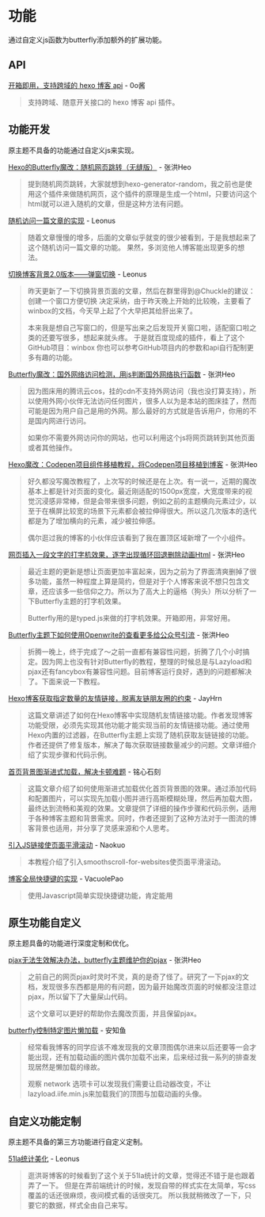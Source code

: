 # 功能

通过自定义js函数为butterfly添加额外的扩展功能。

## API

[开箱即用，支持跨域的 hexo 博客 api](https://blog.im0o.top/posts/d3bc8dff.html) - 0o酱

> 支持跨域、随意开关接口的 hexo 博客 api 插件。

## 功能开发

原主题不具备的功能通过自定义js来实现。

[Hexo的Butterfly魔改：随机网页跳转（无缝版）](https://blog.zhheo.com/p/c116857c.html) - 张洪Heo

> 提到随机网页跳转，大家就想到hexo-generator-random，我之前也是使用这个插件来做随机网页，这个插件的原理是生成一个html，只要访问这个html就可以进入随机的文章，但是这种方法有问题。

[随机访问一篇文章的实现](https://blog.leonus.cn/2022/randomPost.html) - Leonus

> 随着文章慢慢的增多，后面的文章似乎就变的很少被看到，于是我想起来了这个随机访问一篇文章的功能。
> 果然，多浏览他人博客能出现更多的想法。

[切换博客背景2.0版本——弹窗切换](https://blog.leonus.cn/2022/bg2.html) - Leonus

> 昨天更新了一下切换背景页面的文章，然后在群里得到@Chuckle的建议：创建一个窗口方便切换
> 决定采纳，由于昨天晚上开始的比较晚，主要看了winbox的文档，今天早上起了个大早把其给肝出来了。
>
> 本来我是想自己写窗口的，但是写出来之后发现开关窗口啦，适配窗口啦之类的还要写很多，想起来就头疼。
> 于是就百度现成的插件，看上了这个GitHub项目：winbox
> 你也可以参考GitHub项目内的参数和api自行配制更多有趣的功能。

[Butterfly魔改：国外网络访问检测，用js判断国外网络执行函数](https://blog.zhheo.com/p/32a503a6.html) - 张洪Heo

> 因为图床用的腾讯云cos，挂的cdn不支持外网访问（我也没打算支持），所以使用外网小伙伴无法访问任何图片，很多人以为是本站的图床挂了，然而可能是因为用户自己是用的外网。那么最好的方式就是告诉用户，你用的不是国内网进行访问。
>
> 如果你不需要外网访问你的网站，也可以利用这个js将网页跳转到其他页面或者其他操作。

[Hexo魔改：Codepen项目组件移植教程，将Codepen项目移植到博客](https://blog.zhheo.com/p/8148ca95.html) - 张洪Heo

> 好久都没写魔改教程了，上次写的时候还是在上次。有一说一，近期的魔改基本上都是针对页面的变化。最近刚适配的1500px宽度，大宽度带来的视觉沉浸感非常棒，但是会带来很多问题，例如之前的主题横向元素过少，以至于在横屏比较宽的场景下元素都会被拉伸得很大。所以这几次版本的迭代都是为了增加横向的元素，减少被拉伸感。
>
> 偶尔逛过我的博客的小伙伴应该看到了我在置顶区域新增了一个小组件。

[网页插入一段文字的打字机效果，逐字出现循环回退删除动画Html](https://blog.zhheo.com/p/62e9e069.html) - 张洪Heo

> 最近主题的更新是想让页面更加丰富起来，因为之前为了界面清爽删掉了很多功能，虽然一种程度上算是简约，但是对于个人博客来说不想只包含文章，还应该多一些信仰之力。所以为了高大上的逼格（狗头）所以分析了一下Butterfly主题的打字机效果。
>
> Butterfly用的是typed.js来做的打字机效果。开箱即用，非常好用。

[Butterfly主题下如何使用Openwrite的查看更多给公众号引流](https://blog.zhheo.com/p/8dc862fc.html) - 张洪Heo

> 折腾一晚上，终于完成了～之前一直都有兼容性问题，折腾了几个小时搞定。因为网上也没有针对Butterfly的教程，整理的时候总是与Lazyload和pjax还有fancybox有兼容性问题。目前博客运行良好，遇到的问题都解决了。下面来说一下教程。

[Hexo博客获取指定数量的友情链接，脱离友链朋友圈的约束](https://blog.jayhrn.com/posts/711b9d78.html) - JayHrn

> 这篇文章讲述了如何在Hexo博客中实现随机友情链接功能。作者发现博客功能受限，必须先实现其他功能才能实现当前的友情链接功能。通过使用Hexo内置的过滤器，在Butterfly主题上实现了随机获取友链链接的功能。作者还提供了修复版本，解决了每次获取链接数量减少的问题。文章详细介绍了实现步骤和代码示例。

[首页背景图渐进式加载，解决卡顿难题](https://blog.kouseki.cn/posts/4f72.html) - 铭心石刻

> 这篇文章介绍了如何使用渐进式加载优化首页背景图的效果。通过添加代码和配置图片，可以实现先加载小图并进行高斯模糊处理，然后再加载大图，最终达到流畅和美观的效果。文章提供了详细的操作步骤和代码示例，适用于各种博客主题和背景需求。同时，作者还提到了这种方法对于一图流的博客背景也适用，并分享了灵感来源和个人思考。

[引入JS链接使页面平滑滚动](https://www.naokuo.top/posts/f3635009) - Naokuo

> 本教程介绍了引入smoothscroll-for-websites使页面平滑滚动。

[博客全局快捷键的实现](https://vacuole.top/p/9110baec.html) - VacuolePao

> 使用Javascript简单实现快捷键功能，肯定能用

## 原生功能自定义

原主题具备的功能进行深度定制和优化。

[pjax无法生效解决办法，butterfly主题维护你的pjax](https://blog.zhheo.com/p/3e567fa7.html) - 张洪Heo

> 之前自己的网页pjax时灵时不灵，真的是奇了怪了。研究了一下pjax的文档，发现很多东西都是用的有问题，因为最开始魔改页面的时候都没注意过pjax，所以留下了大量屎山代码。
>
> 这个文章可以更好的帮助你去魔改页面，并且保留pjax。

[butterfly控制特定图片懒加载](https://blog.anheyu.com/posts/192f.html) - 安知鱼

> 经常看我博客的同学应该不难发现我的文章顶图偶尔进来以后还要等一会才能出现，还有加载动画的图片偶尔加载不出来，后来经过我一系列的排查发现居然是懒加载的缘故。
>
> 观察 network 选项卡可以发现我们需要让启动器改变，不让lazyload.iife.min.js来加载我们的顶图与加载动画的头像。

## 自定义功能定制

原主题不具备的第三方功能进行自定义定制。

[51la统计美化](https://blog.leonus.cn/2022/51la.html) - Leonus

> 逛洪哥博客的时候看到了这个关于51la统计的文章，觉得还不错于是也跟着弄了一下。
> 但是在弄前端统计的时候，发现自带的样式实在太简单，写css覆盖的话还很麻烦，夜间模式看的话很突兀。
> 所以我就稍微改了一下，只要它的数据，样式全由自己来写。